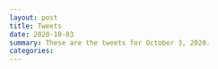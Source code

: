 ```yaml
---
layout: post
title: Tweets
date: 2020-10-03
summary: These are the tweets for October 3, 2020.
categories:
---
```



